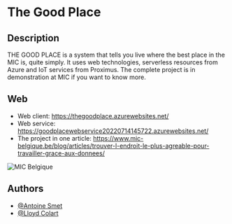 
# The Good Place

## Description

THE GOOD PLACE is a system that tells you live where the best place in the MIC is, quite simply. It uses web technologies, serverless resources from Azure and IoT services from Proximus. The complete project is in demonstration at MIC if you want to know more.

## Web

- Web client: https://thegoodplace.azurewebsites.net/
- Web service: https://goodplacewebservice20220714145722.azurewebsites.net/
- The project in one article: https://www.mic-belgique.be/blog/articles/trouver-l-endroit-le-plus-agreable-pour-travailler-grace-aux-donnees/

![MIC Belgique](https://cdn.discordapp.com/attachments/988803921634021466/997492237783007292/Capture_decran_2022-04-26_135503.png)

## Authors

- [@Antoine Smet](https://github.com/AntoineSmet/)
- [@Lloyd Colart](https://github.com/Lloydcol/)


